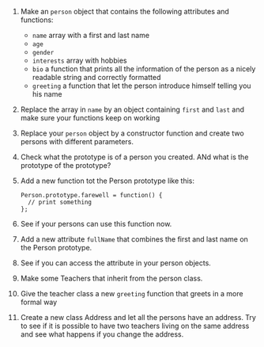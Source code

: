 
1. Make an `person` object that contains the following attributes and functions:
    - `name` array with a first and last name
    - `age`  
    - `gender`
    - `interests` array with hobbies
    - `bio` a function that prints all the information of the person as a nicely readable string and correctly formatted
    - `greeting` a function that let the person introduce himself telling you his name
1. Replace the array in `name` by an object containing `first` and `last` and make sure your functions keep on working
1. Replace your `person` object by a constructor function and create two persons with different parameters.
1. Check what the prototype is of a person you created. ANd what is the prototype of the prototype?
1. Add a new function tot the Person prototype like this: 

    ```
    Person.prototype.farewell = function() {
      // print something
    };
    ```

1. See if your persons can use this function now.
1. Add a new attribute `fullName` that combines the first and last name on the Person prototype.
1. See if you can access the attribute in your person objects.
1. Make some Teachers that inherit from the person class.
1. Give the teacher class a new `greeting` function that greets in a more formal way
1. Create a new class Address and let all the persons have an address. Try to see if it is possible to have two teachers living on the same address and see what happens if you change the address. 